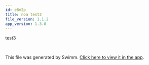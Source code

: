 ```yaml
---
id: e8m2p
title: noa test3
file_version: 1.1.2
app_version: 1.3.8
---
```


test3

<br/>

This file was generated by Swimm. [Click here to view it in the app](https://app.swimm.io/repos/Z2l0aHViJTNBJTNBc2hhdWwtdGVzdCUzQSUzQVNoYXVsQW1yYW5T/docs/e8m2p).
